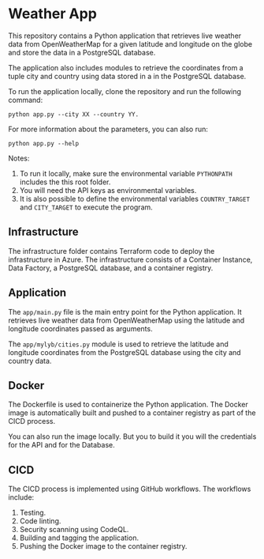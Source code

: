 # Weather App

This repository contains a Python application that retrieves live weather data from OpenWeatherMap for a given latitude
 and longitude on the globe and store the data in a PostgreSQL database.

The application also includes modules to retrieve the coordinates from a tuple city and country using data stored in a
 in the PostgreSQL database.

To run the application locally, clone the repository and run the following command:
```
python app.py --city XX --country YY.
```

For more information about the parameters, you can also run:
```
python app.py --help
```


Notes:
1. To run it locally, make sure the environmental variable ```PYTHONPATH``` includes the this root folder.
2. You will need the API keys as environmental variables.
3. It is also possible to define the environmental variables ```COUNTRY_TARGET``` and ```CITY_TARGET``` to execute the 
program.

## Infrastructure
The infrastructure folder contains Terraform code to deploy the infrastructure in Azure. The infrastructure consists of a Container Instance, Data Factory, a PostgreSQL database, and a container registry.

## Application
The ```app/main.py``` file is the main entry point for the Python application.
It retrieves live weather data from OpenWeatherMap using the latitude and longitude coordinates passed as arguments.

The ```app/mylyb/cities.py``` module is used to retrieve the latitude and longitude coordinates from the PostgreSQL 
database using the city and country data.

## Docker
The Dockerfile is used to containerize the Python application.
The Docker image is automatically built and pushed to a container registry as part of the CICD process.

You can also run the image locally. But you to build it you will the credentials for the API and for the Database.

## CICD
The CICD process is implemented using GitHub workflows. The workflows include:
1. Testing.
2. Code linting.
3. Security scanning using CodeQL.
4. Building and tagging the application.
5. Pushing the Docker image to the container registry.
